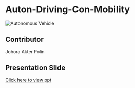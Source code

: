 # Auton-Driving-Con-Mobility
![Autonomous Vehicle](https://files.oaiusercontent.com/file-M9BsdVkwYw8y24YnAW7dp5?se=2024-12-10T21%3A42%3A53Z&sp=r&sv=2024-08-04&sr=b&rscc=max-age%3D604800%2C%20immutable%2C%20private&rscd=attachment%3B%20filename%3D997b8508-fa41-4a55-b136-705d26c50929.webp&sig=4eijlMWYl92W%2BdihKm4TXwUmTRzcR0GVHs4eJs1oFVY%3D)

## Contributor
Johora Akter Polin

## Presentation Slide
 [Click here to view ppt](https://docs.google.com/presentation/d/1UAYFVFIVexMhfq2olGOdaPGh74cRWb4K/edit?usp=drive_link&ouid=102809837703575296131&rtpof=true&sd=true)
